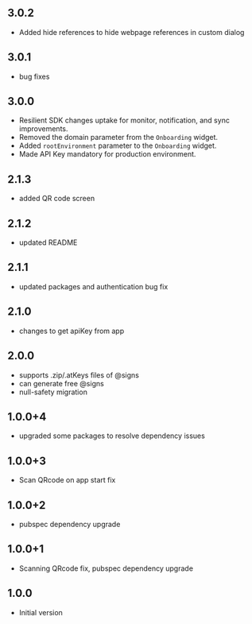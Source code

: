 ## 3.0.2
- Added hide references to hide webpage references in custom dialog

## 3.0.1
- bug fixes

## 3.0.0
- Resilient SDK changes uptake for monitor, notification, and sync improvements.
- Removed the domain parameter from the `Onboarding` widget.
- Added `rootEnvironment` parameter to the `Onboarding` widget.
- Made API Key mandatory for production environment.

## 2.1.3
- added QR code screen

## 2.1.2
- updated README

## 2.1.1
- updated packages and authentication bug fix

## 2.1.0
- changes to get apiKey from app

## 2.0.0
- supports .zip/.atKeys files of @signs
- can generate free @signs
- null-safety migration

## 1.0.0+4
- upgraded some packages to resolve dependency issues

## 1.0.0+3
- Scan QRcode on app start fix

## 1.0.0+2
- pubspec dependency upgrade

## 1.0.0+1
- Scanning QRcode fix, pubspec dependency upgrade

## 1.0.0
- Initial version
